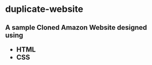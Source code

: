 # duplicate-website
<h2>
  A sample Cloned Amazon Website designed using
<ul>
  <li>HTML</li>
  <li>CSS</li>
</ul>
</h2>
